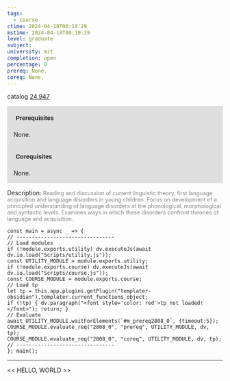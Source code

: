 ```yaml
---
tags:
  - course
ctime: 2024-04-18T00:19:29
mstime: 2024-04-18T00:19:29
level: graduate
subject: 
university: mit
completion: open
percentage: 0
prereq: None.
coreq: None.
---
```


catalog [24.947](http://student.mit.edu/catalog/m24b.html#24.947)

<span style="display: block; padding: 15px; background-color: rgb(100, 100, 100, 0.2);"><font id="m_prereq2808_0" style="display: block; font-family: Arial, sans-serif; font-weight: bold; padding: 5px">Prerequisites</font><br><span id="prereq2808_0">None.</span></span>
<span style="display: block; padding: 15px; background-color: rgb(100, 100, 100, 0.2);"><font id="m_coreq2808_0" style="display: block; font-family: Arial, sans-serif; font-weight: bold; padding: 5px">Corequisites</font><br><span id="coreq2808_0">None.</span></span>

<font style="">Description:</font>
<font style="color: grey; font-size: 0.8rem;">Reading and discussion of current linguistic theory, first language acquisition and language disorders in young children. Focus on development of a principled understanding of language disorders at the phonological, morphological and syntactic levels. Examines ways in which these disorders confront theories of language and acquisition.</font>

```dataviewjs
const main = async _ => {
// --------------------------------
// Load modules
if (!module.exports.utility) dv.executeJs(await dv.io.load("Scripts/utility.js"));
const UTILITY_MODULE = module.exports.utility;
if (!module.exports.course) dv.executeJs(await dv.io.load("Scripts/course.js"));
const COURSE_MODULE = module.exports.course;
// Load tp
let tp = this.app.plugins.getPlugin("templater-obsidian").templater.current_functions_object;
if (!tp) { dv.paragraph("<font style='color: red'>tp not loaded!</font>"); return; }
// Evaluate
await UTILITY_MODULE.waitForElements(`#m_prereq2808_0`, {timeout:5});
COURSE_MODULE.evaluate_req("2808_0", "prereq", UTILITY_MODULE, dv, tp);
COURSE_MODULE.evaluate_req("2808_0", "coreq", UTILITY_MODULE, dv, tp);
// --------------------------------
}; main();
```

---

<< HELLO, WORLD >>
